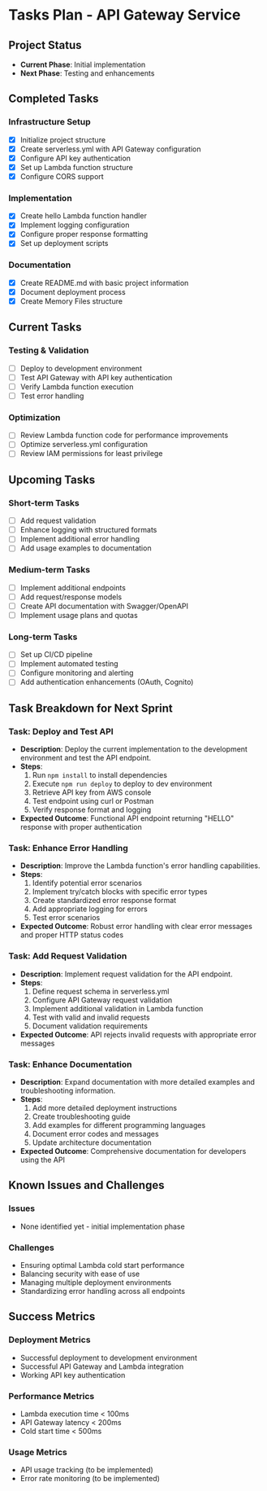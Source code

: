 # Tasks Plan - API Gateway Service

## Project Status
- **Current Phase**: Initial implementation
- **Next Phase**: Testing and enhancements

## Completed Tasks

### Infrastructure Setup
- [x] Initialize project structure
- [x] Create serverless.yml with API Gateway configuration
- [x] Configure API key authentication
- [x] Set up Lambda function structure
- [x] Configure CORS support

### Implementation
- [x] Create hello Lambda function handler
- [x] Implement logging configuration
- [x] Configure proper response formatting
- [x] Set up deployment scripts

### Documentation
- [x] Create README.md with basic project information
- [x] Document deployment process
- [x] Create Memory Files structure

## Current Tasks

### Testing & Validation
- [ ] Deploy to development environment
- [ ] Test API Gateway with API key authentication
- [ ] Verify Lambda function execution
- [ ] Test error handling

### Optimization
- [ ] Review Lambda function code for performance improvements
- [ ] Optimize serverless.yml configuration
- [ ] Review IAM permissions for least privilege

## Upcoming Tasks

### Short-term Tasks
- [ ] Add request validation
- [ ] Enhance logging with structured formats
- [ ] Implement additional error handling
- [ ] Add usage examples to documentation

### Medium-term Tasks
- [ ] Implement additional endpoints
- [ ] Add request/response models
- [ ] Create API documentation with Swagger/OpenAPI
- [ ] Implement usage plans and quotas

### Long-term Tasks
- [ ] Set up CI/CD pipeline
- [ ] Implement automated testing
- [ ] Configure monitoring and alerting
- [ ] Add authentication enhancements (OAuth, Cognito)

## Task Breakdown for Next Sprint

### Task: Deploy and Test API
- **Description**: Deploy the current implementation to the development environment and test the API endpoint.
- **Steps**:
  1. Run `npm install` to install dependencies
  2. Execute `npm run deploy` to deploy to dev environment
  3. Retrieve API key from AWS console
  4. Test endpoint using curl or Postman
  5. Verify response format and logging
- **Expected Outcome**: Functional API endpoint returning "HELLO" response with proper authentication

### Task: Enhance Error Handling
- **Description**: Improve the Lambda function's error handling capabilities.
- **Steps**:
  1. Identify potential error scenarios
  2. Implement try/catch blocks with specific error types
  3. Create standardized error response format
  4. Add appropriate logging for errors
  5. Test error scenarios
- **Expected Outcome**: Robust error handling with clear error messages and proper HTTP status codes

### Task: Add Request Validation
- **Description**: Implement request validation for the API endpoint.
- **Steps**:
  1. Define request schema in serverless.yml
  2. Configure API Gateway request validation
  3. Implement additional validation in Lambda function
  4. Test with valid and invalid requests
  5. Document validation requirements
- **Expected Outcome**: API rejects invalid requests with appropriate error messages

### Task: Enhance Documentation
- **Description**: Expand documentation with more detailed examples and troubleshooting information.
- **Steps**:
  1. Add more detailed deployment instructions
  2. Create troubleshooting guide
  3. Add examples for different programming languages
  4. Document error codes and messages
  5. Update architecture documentation
- **Expected Outcome**: Comprehensive documentation for developers using the API

## Known Issues and Challenges

### Issues
- None identified yet - initial implementation phase

### Challenges
- Ensuring optimal Lambda cold start performance
- Balancing security with ease of use
- Managing multiple deployment environments
- Standardizing error handling across all endpoints

## Success Metrics

### Deployment Metrics
- Successful deployment to development environment
- Successful API Gateway and Lambda integration
- Working API key authentication

### Performance Metrics
- Lambda execution time < 100ms
- API Gateway latency < 200ms
- Cold start time < 500ms

### Usage Metrics
- API usage tracking (to be implemented)
- Error rate monitoring (to be implemented) 